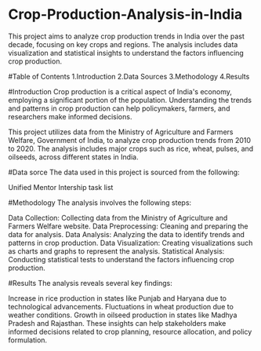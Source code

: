 # Crop-Production-Analysis-in-India
This project aims to analyze crop production trends in India over the past decade, focusing on key crops and regions. The analysis includes data visualization and statistical insights to understand the factors influencing crop production.

#Table of Contents
1.Introduction 2.Data Sources 3.Methodology 4.Results 

#Introduction
Crop production is a critical aspect of India's economy, employing a significant portion of the population. Understanding the trends and patterns in crop production can help policymakers, farmers, and researchers make informed decisions.

This project utilizes data from the Ministry of Agriculture and Farmers Welfare, Government of India, to analyze crop production trends from 2010 to 2020. The analysis includes major crops such as rice, wheat, pulses, and oilseeds, across different states in India.

#Data sorce
The data used in this project is sourced from the following:

Unified Mentor Intership task list

#Methodology
The analysis involves the following steps:

Data Collection: Collecting data from the Ministry of Agriculture and Farmers Welfare website. Data Preprocessing: Cleaning and preparing the data for analysis. Data Analysis: Analyzing the data to identify trends and patterns in crop production. Data Visualization: Creating visualizations such as charts and graphs to represent the analysis. Statistical Analysis: Conducting statistical tests to understand the factors influencing crop production.

#Results
The analysis reveals several key findings:

Increase in rice production in states like Punjab and Haryana due to technological advancements. Fluctuations in wheat production due to weather conditions. Growth in oilseed production in states like Madhya Pradesh and Rajasthan. These insights can help stakeholders make informed decisions related to crop planning, resource allocation, and policy formulation.

